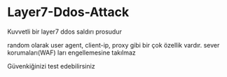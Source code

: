 # Layer7-Ddos-Attack

Kuvvetli bir layer7 ddos saldırı prosudur

random olarak user agent, client-ip, proxy gibi bir çok özellik vardır.
sever korumaları(WAF) ları engellemesine takılmaz

Güvenkiğinizi test edebilirsiniz
